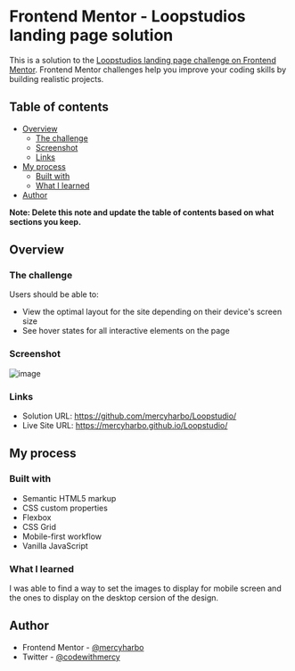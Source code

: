 # Frontend Mentor - Loopstudios landing page solution

This is a solution to the [Loopstudios landing page challenge on Frontend Mentor](https://www.frontendmentor.io/challenges/loopstudios-landing-page-N88J5Onjw). Frontend Mentor challenges help you improve your coding skills by building realistic projects. 

## Table of contents

- [Overview](#overview)
  - [The challenge](#the-challenge)
  - [Screenshot](#screenshot)
  - [Links](#links)
- [My process](#my-process)
  - [Built with](#built-with)
  - [What I learned](#what-i-learned)
- [Author](#author)


**Note: Delete this note and update the table of contents based on what sections you keep.**

## Overview

### The challenge

Users should be able to:

- View the optimal layout for the site depending on their device's screen size
- See hover states for all interactive elements on the page

### Screenshot

![image](https://user-images.githubusercontent.com/64808015/114050016-d49b0900-9883-11eb-895b-e87bf0989bec.png)

### Links

- Solution URL: https://github.com/mercyharbo/Loopstudio/
- Live Site URL: https://mercyharbo.github.io/Loopstudio/

## My process

### Built with

- Semantic HTML5 markup
- CSS custom properties
- Flexbox
- CSS Grid
- Mobile-first workflow
- Vanilla JavaScript 


### What I learned

I was able to find a way to set the images to display for mobile screen and the ones to display on the desktop cersion of the design.

## Author

- Frontend Mentor - [@mercyharbo](https://www.frontendmentor.io/profile/mercyharbo)
- Twitter - [@codewithmercy](https://www.twitter.com/codewithmercy)
